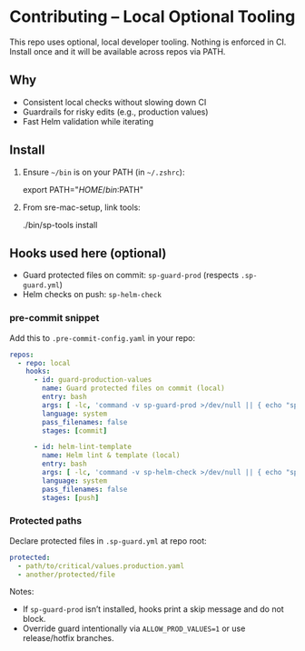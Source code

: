 # Contributing – Local Optional Tooling

This repo uses optional, local developer tooling. Nothing is enforced in CI. Install once and it will be available across repos via PATH.

## Why

- Consistent local checks without slowing down CI
- Guardrails for risky edits (e.g., production values)
- Fast Helm validation while iterating

## Install

1. Ensure `~/bin` is on your PATH (in `~/.zshrc`):

   export PATH="$HOME/bin:$PATH"

2. From sre-mac-setup, link tools:

   ./bin/sp-tools install

## Hooks used here (optional)

- Guard protected files on commit: `sp-guard-prod` (respects `.sp-guard.yml`)
- Helm checks on push: `sp-helm-check`

### pre-commit snippet

Add this to `.pre-commit-config.yaml` in your repo:

```yaml
repos:
  - repo: local
    hooks:
      - id: guard-production-values
        name: Guard protected files on commit (local)
        entry: bash
        args: [ -lc, 'command -v sp-guard-prod >/dev/null || { echo "sp-guard-prod not installed; skipping" >&2; exit 0; }; sp-guard-prod' ]
        language: system
        pass_filenames: false
        stages: [commit]

      - id: helm-lint-template
        name: Helm lint & template (local)
        entry: bash
        args: [ -lc, 'command -v sp-helm-check >/dev/null || { echo "sp-helm-check not installed; skipping" >&2; exit 0; }; sp-helm-check' ]
        language: system
        pass_filenames: false
        stages: [push]
```

### Protected paths

Declare protected files in `.sp-guard.yml` at repo root:

```yaml
protected:
  - path/to/critical/values.production.yaml
  - another/protected/file
```

Notes:

- If `sp-guard-prod` isn’t installed, hooks print a skip message and do not block.
- Override guard intentionally via `ALLOW_PROD_VALUES=1` or use release/hotfix branches.

